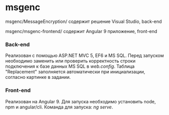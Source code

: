 # msgenc

msgenc/MessageEncryption/ содержит решение Visual Studio, back-end

msgenc/msgenc-frontend/ содержит Angular 9 приложение, front-end

### Back-end 

Реализован с помощью ASP.NET MVC 5, EF6 и MS SQL. Перед запуском необходимо заменить или проверить корректность строки подключения к базе данных MS SQL в *web.config*. Таблица "Replacement" заполняется автоматически при инициализации, согласно картинке в задании.

### Front-end 

Реализован на Angular 9. Для запуска необходимо установить node, npm и angular/cli.
Команда для запуска: *ng serve*.
